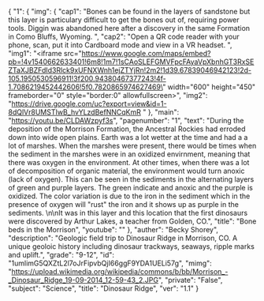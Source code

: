 {
    "1": {
        "img": {
            "cap1": "Bones can be found in the layers of sandstone but this layer is particulary difficult to get the bones out of, requiring power tools. Diggin was abandoned here after a discovery in the same Formation in Como Bluffs, Wyoming. ", 
            "cap2": "Open a QR code reader with your phone, scan, put it into Cardboard mode and view in a VR headset. ", 
            "img1": "<iframe src=\"https://www.google.com/maps/embed?pb=!4v1540662633401!6m8!1m7!1sCAoSLEFGMVFpcFAyaVpXbnhGT3RxSEZTaXJBZFdId3Rlck9xUFNXWnh1ejZTYjRn!2m2!1d39.67839046942123!2d-105.1950530596911!3f200.94380467377243!4f-1.7086219452442606!5f0.7820865974627469\" width=\"600\" height=\"450\" frameborder=\"0\" style=\"border:0\" allowfullscreen></iframe>", 
            "img2": "https://drive.google.com/uc?export=view&id=1-8dQlVr8UMSTIwB_hvYLzdBefNNCqKmR "
        }, 
        "main": "https://youtu.be/CLDAWzpyf3s", 
        "pagenumber": "1", 
        "text": "During the deposition of the Morrison Formation, the Ancestral Rockies had erroded down into wide open plains. Earth was a lot wetter at the time and had a a lot of marshes. When the marshes were present, there would be times when the sediment in the marshes were in an oxidized envirnment, meaning that there was oxygen in the environment. At other times, when there was a lot of decomposition of organic material, the environment would turn anoxic (lack of oxygen). This can be seen in the sediments in the alternating layers of green and purple layers. The green indicate and anoxic and the purple is oxidized. The color variation is due to the iron in the sediment which in the presence of oxygen will \"rust\" the iron and it shows up as purple in the sediments. \n\nIt was in this layer and this location that the first dinosaurs were discovered by Arthur Lakes, a teacher from Golden, CO.", 
        "title": "Bone beds in the Morrison", 
        "youtube": ""
    }, 
    "auther": "Becky Shorey", 
    "description": "Geologic field trip to Dinosaur Ridge in Morrison, CO. A unique geoloic history including dinosaur trackways, seaways, ripple marks and uplift.", 
    "grade": "9-12", 
    "id": "1umlimG5QXZtL2l7oJrFipvbQjI66ggF9YDA1UELi57g", 
    "mimg": "https://upload.wikimedia.org/wikipedia/commons/b/bb/Morrison_-_Dinosaur_Ridge_19-09-2014_12-59-43_2.JPG", 
    "private": "False", 
    "subject": "Science", 
    "title": "Dinosaur Ridge", 
    "ver": "1.1"
}